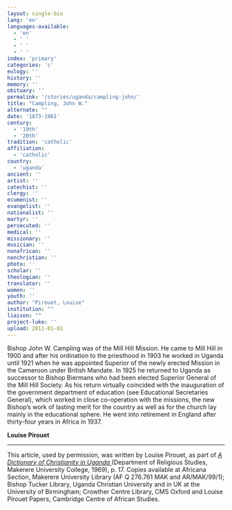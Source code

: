 ```yaml
---
layout: single-bio
lang: 'en'
languages-available:
  - 'en'
  - ' '
  - ' '
  - ' '
index: 'primary'
categories: 'c'
eulogy: ''
history: ''
memory: ''
obituary: ''
permalink: '/stories/uganda/campling-john/'
title: "Campling, John W."
alternate: ""
date: '1873-1961'
century:
  - '19th'
  - '20th'
tradition: 'catholic'
affiliation:
  - 'catholic'
country:
  - 'uganda'
ancient: ''
artist: ''
catechist: ''
clergy: ''
ecumenist: ''
evangelist: ''
nationalist: ''
martyr: ''
persecuted: ''
medical: ''
missionary: ''
musician: ''
nonafrican: ''
nonchristian: ''
photo: ''
scholar: ''
theologian: ''
translator: ''
women: ''
youth: ''
author: "Pirouet, Louise"
institution: ""
liaison: ""
project-luke: ''
upload: 2011-01-01
---
```




Bishop John W. Campling was of the Mill Hill Mission. He came to Mill Hill in 1900 and after his ordination to the priesthood in 1903 he worked in Uganda until 1921 when he was appointed Superior of the newly erected Mission in the Cameroon under British Mandate. In 1925 he returned to Uganda as successor to Bishop Biermans who had been elected Superior General of the Mill Hill Society. As his return virtually coincided with the inauguration of the government department of education (see Educational Secretaries General), which worked in close co-operation with the missions, the new Bishop’s work of lasting merit for the country as well as for the church lay mainly in the educational sphere. He went into retirement in England after thirty-four years in Africa in 1937.

**Louise Pirouet**

---

This article, used by permission, was written by Louise Pirouet, as part of *[A Dictionary of Christianity in Uganda ](../pirouet-foreword/)*(Department of Religious Studies, Makerere University College, 1969), p. 17. Copies available at Africana Section, Makerere University Library (AF Q 276.761 MAK and AR/MAK/99/1); Bishop Tucker Library, Uganda Christian University and in UK at the University of Birmingham; Crowther Centre Library, CMS Oxford and Louise Pirouet Papers, Cambridge Centre of African Studies.